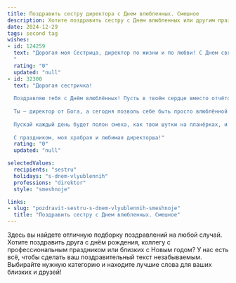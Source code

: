 ```yaml
---
title: Поздравить сестру директора с Днем влюбленных. Смешное
description: Хотите поздравить сестру с Днем влюбленных или другим праздником? Наш ИИ создаст незабываемое поздравление, а вы обязательно выделитесь среди других.  
date: 2024-12-29
tags: second tag
wishes:
- id: 124259
  text: "Дорогая моя Сестрица, директор по жизни и по любви! С Днем святого Валентина! Желаю тебе, чтобы твой сердечный капитал рос не по дням, а по часам, а дивиденды от любви приносили только радость и счастье!  Пусть твой романтический баланс всегда будет положительным, а отчет о проведённом времени с любимым человеком будет написан только в самых ярких красках!
  "
  rating: "0"
  updated: "null"
- id: 32300
  text: "Дорогая сестричка!
  
  Поздравляю тебя с Днём влюблённых! Пусть в твоём сердце вместо отчётов и планов живёт крепкая любовь, а вместо совещаний – романтические ужины!
  
  Ты — директор от Бога, а сегодня позволь себе быть просто влюблённой девушкой, которая управляет не только офисом, но и своим счастьем. Желаю, чтобы твоя любовь была такой же мощной, как твоя харизма на совещаниях, и такой же сладкой, как шоколад, который ты тайком прячешь от сотрудников!
  
  Пускай каждый день будет полон смеха, как твои шутки на планёрках, и пусть твой принц не только справляется с заданной стратегией, но и умеет искренне радовать тебя и удивлять!
  
  С праздником, моя храбрая и любимая директорша!"
  rating: "0"
  updated: "null"

selectedValues:
  recipients: "sestru"
  holidays: "s-dnem-vlyublennih"
  professions: "direktor"
  style: "smeshnoje"

links:
- slug: "pozdravit-sestru-s-dnem-vlyublennih-smeshnoje"
  title: "Поздравить сестру с Днем влюбленных. Смешное"
---
```


Здесь вы найдете отличную подборку поздравлений на любой случай.
Хотите поздравить друга с днём рождения, коллегу с профессиональным праздником или близких с Новым годом? У нас есть всё, чтобы сделать ваш поздравительный текст незабываемым. Выбирайте нужную категорию и находите лучшие слова для ваших близких и друзей!
